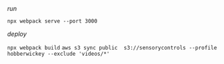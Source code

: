 *run*

`npx webpack serve --port 3000`

*deploy*

`npx webpack build`
`aws s3 sync public  s3://sensorycontrols --profile hobberwickey --exclude 'videos/*'`